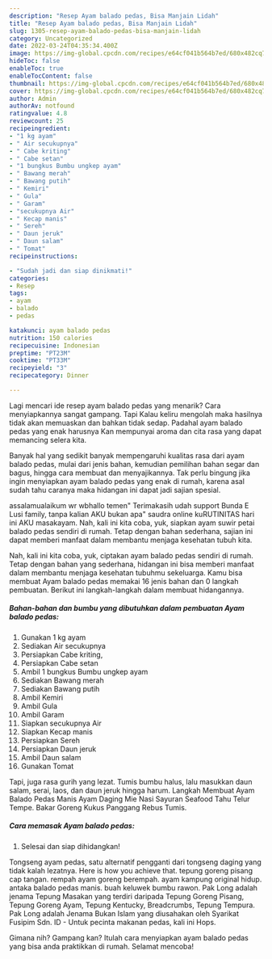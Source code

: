 ```yaml
---
description: "Resep Ayam balado pedas, Bisa Manjain Lidah"
title: "Resep Ayam balado pedas, Bisa Manjain Lidah"
slug: 1305-resep-ayam-balado-pedas-bisa-manjain-lidah
category: Uncategorized
date: 2022-03-24T04:35:34.400Z
image: https://img-global.cpcdn.com/recipes/e64cf041b564b7ed/680x482cq70/ayam-balado-pedas-foto-resep-utama.jpg
hideToc: false
enableToc: true
enableTocContent: false
thumbnail: https://img-global.cpcdn.com/recipes/e64cf041b564b7ed/680x482cq70/ayam-balado-pedas-foto-resep-utama.jpg
cover: https://img-global.cpcdn.com/recipes/e64cf041b564b7ed/680x482cq70/ayam-balado-pedas-foto-resep-utama.jpg
author: Admin
authorAv: notfound
ratingvalue: 4.8
reviewcount: 25
recipeingredient:
- "1 kg ayam"
- " Air secukupnya"
- " Cabe kriting"
- " Cabe setan"
- "1 bungkus Bumbu ungkep ayam"
- " Bawang merah"
- " Bawang putih"
- " Kemiri"
- " Gula"
- " Garam"
- "secukupnya Air"
- " Kecap manis"
- " Sereh"
- " Daun jeruk"
- " Daun salam"
- " Tomat"
recipeinstructions:

- "Sudah jadi dan siap dinikmati!"
categories:
- Resep
tags:
- ayam
- balado
- pedas

katakunci: ayam balado pedas 
nutrition: 150 calories
recipecuisine: Indonesian
preptime: "PT23M"
cooktime: "PT33M"
recipeyield: "3"
recipecategory: Dinner

---
```



Lagi mencari ide resep ayam balado pedas yang menarik? Cara menyiapkannya sangat gampang. Tapi Kalau keliru mengolah maka hasilnya tidak akan memuaskan dan bahkan tidak sedap. Padahal ayam balado pedas yang enak harusnya Kan mempunyai aroma dan cita rasa yang dapat memancing selera kita.


Banyak hal yang sedikit banyak mempengaruhi kualitas rasa dari ayam balado pedas, mulai dari jenis bahan, kemudian pemilihan bahan segar dan bagus, hingga cara membuat dan menyajikannya. Tak perlu bingung jika ingin menyiapkan ayam balado pedas yang enak di rumah, karena asal sudah tahu caranya maka hidangan ini dapat jadi sajian spesial.

assalamualaikum wr wbhallo temen&#34; Terimakasih udah support Bunda E Lusi family, tanpa kalian AKU bukan apa&#34; saudra online kuRUTINITAS hari ini AKU masakayam. Nah, kali ini kita coba, yuk, siapkan ayam suwir petai balado pedas sendiri di rumah. Tetap dengan bahan sederhana, sajian ini dapat memberi manfaat dalam membantu menjaga kesehatan tubuh kita.


Nah, kali ini kita coba, yuk, ciptakan ayam balado pedas sendiri di rumah. Tetap dengan bahan yang sederhana, hidangan ini bisa memberi manfaat dalam membantu menjaga kesehatan tubuhmu sekeluarga. Kamu bisa membuat Ayam balado pedas memakai 16 jenis bahan dan 0 langkah pembuatan. Berikut ini langkah-langkah dalam membuat hidangannya.

<!--inarticleads1-->

##### Bahan-bahan dan bumbu yang dibutuhkan dalam pembuatan Ayam balado pedas:

1. Gunakan 1 kg ayam
1. Sediakan  Air secukupnya
1. Persiapkan  Cabe kriting,
1. Persiapkan  Cabe setan
1. Ambil 1 bungkus Bumbu ungkep ayam
1. Sediakan  Bawang merah
1. Sediakan  Bawang putih
1. Ambil  Kemiri
1. Ambil  Gula
1. Ambil  Garam
1. Siapkan secukupnya Air
1. Siapkan  Kecap manis
1. Persiapkan  Sereh
1. Persiapkan  Daun jeruk
1. Ambil  Daun salam
1. Gunakan  Tomat


Tapi, juga rasa gurih yang lezat. Tumis bumbu halus, lalu masukkan daun salam, serai, laos, dan daun jeruk hingga harum. Langkah Membuat Ayam Balado Pedas Manis Ayam Daging Mie Nasi Sayuran Seafood Tahu Telur Tempe. Bakar Goreng Kukus Panggang Rebus Tumis. 

<!--inarticleads2-->

##### Cara memasak Ayam balado pedas:


1. Selesai dan siap dihidangkan!

Tongseng ayam pedas, satu alternatif pengganti dari tongseng daging yang tidak kalah lezatnya. Here is how you achieve that. tepung goreng pisang cap tangan. rempah ayam goreng berempah. ayam kampung original hidup. antaka balado pedas manis. buah keluwek bumbu rawon. Pak Long adalah jenama Tepung Masakan yang terdiri daripada Tepung Goreng Pisang, Tepung Goreng Ayam, Tepung Kentucky, Breadcrumbs, Tepung Tempura. Pak Long adalah Jenama Bukan Islam yang diusahakan oleh Syarikat Fusipim Sdn. ID - Untuk pecinta makanan pedas, kali ini Hops. 

Gimana nih? Gampang kan? Itulah cara menyiapkan ayam balado pedas yang bisa anda praktikkan di rumah. Selamat mencoba!
